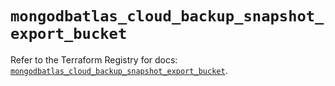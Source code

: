 # `mongodbatlas_cloud_backup_snapshot_export_bucket`

Refer to the Terraform Registry for docs: [`mongodbatlas_cloud_backup_snapshot_export_bucket`](https://registry.terraform.io/providers/mongodb/mongodbatlas/1.17.2/docs/resources/cloud_backup_snapshot_export_bucket).
